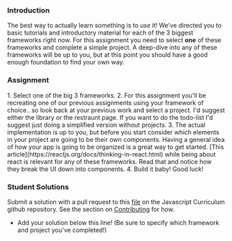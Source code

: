 ### Introduction
The best way to actually learn something is to _use_ it! We've directed you to basic tutorials and introductory material for each of the 3 biggest frameworks right now.  For this assignment you need to select **one** of these frameworks and complete a simple project.  A deep-dive into any of these frameworks will be up to you, but at this point you should have a good enough foundation to find your own way.
### Assignment

<div class="lesson-content__panel" markdown="1">
1. Select one of the big 3 frameworks. 
2. For this assignment you'll be recreating one of our previous assignments using your framework of choice.. so look back at your previous work and select a project.  I'd suggest either the library or the restraunt page.  If you want to do the todo-list I'd suggest just doing a simplified version without projects.
3. The actual implementation is up to you, but before you start consider which elements in your project are going to be their own components.  Having a general idea of how your app is going to be organized is a great way to get started. [This article](https://reactjs.org/docs/thinking-in-react.html) while being about react is relevant for any of these frameworks.  Read that and notice how they break the UI down into components.
4. Build it baby!  Good luck!
</div>

### Student Solutions
Submit a solution with a pull request to this [file](https://github.com/TheOdinProject/javascript_curriculum/blob/master/frameworks/frameworks-project.md) on the Javascript Curriculum github repository. See the section on [Contributing](http://github.com/TheOdinProject/curriculum/blob/master/contributing.md) for how.

- Add your solution below this line! (Be sure to specify which framework and project you've completed!)
